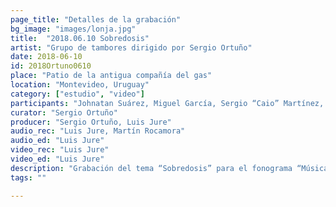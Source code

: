 ```yaml
---
page_title: "Detalles de la grabación"
bg_image: "images/lonja.jpg"
title:  "2018.06.10 Sobredosis"  
artist: "Grupo de tambores dirigido por Sergio Ortuño"  
date: 2018-06-10  
id: 2018Ortuno0610
place: "Patio de la antigua compañía del gas"  
location: "Montevideo, Uruguay"  
category: ["estudio", "video"]  
participants: "Johnatan Suárez, Miguel García, Sergio “Caio” Martínez, Sergio Ortuño, Gustavo Oviedo, Gabriel Ferreira, Héctor Manuel Suárez, Mario Suárez, Noé Núñez"  
curator: "Sergio Ortuño"  
producer: "Sergio Ortuño, Luis Jure"  
audio_rec: "Luis Jure, Martín Rocamora"  
audio_ed: "Luis Jure"  
video_rec: "Luis Jure"  
video_ed: "Luis Jure"  
description: "Grabación del tema “Sobredosis” para el fonograma “Música Negra de la Ciudad de Montevideo Vol. 2”, toma 4"  
tags: ""  

---
```

